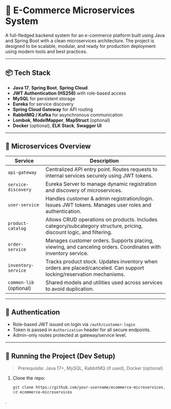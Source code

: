 # 🛒 E-Commerce Microservices System

A full-fledged backend system for an e-commerce platform built using Java and Spring Boot with a clean microservices architecture. The project is designed to be scalable, modular, and ready for production deployment using modern tools and best practices.

---

## 📦 Tech Stack

- **Java 17**, **Spring Boot**, **Spring Cloud**
- **JWT Authentication (HS256)** with role-based access
- **MySQL** for persistent storage
- **Eureka** for service discovery
- **Spring Cloud Gateway** for API routing
- **RabbitMQ / Kafka** for asynchronous communication
- **Lombok**, **ModelMapper**, **MapStruct** (optional)
- **Docker** (optional), **ELK Stack**, **Swagger UI**

---

## 🧱 Microservices Overview

| Service                | Description |
|------------------------|-------------|
| `api-gateway`          | Centralized API entry point. Routes requests to internal services securely using JWT tokens. |
| `service-discovery`    | Eureka Server to manage dynamic registration and discovery of microservices. |
| `user-service`         | Handles customer & admin registration/login. Issues JWT tokens. Manages user roles and authentication. |
| `product-catalog`      | Allows CRUD operations on products. Includes category/subcategory structure, pricing, discount logic, and filtering. |
| `order-service`        | Manages customer orders. Supports placing, viewing, and canceling orders. Coordinates with inventory service. |
| `inventory-service`    | Tracks product stock. Updates inventory when orders are placed/canceled. Can support locking/reservation mechanisms. |
| `common-lib` (optional)| Shared models and utilities used across services to avoid duplication. |

---

## 🔐 Authentication

- Role-based JWT issued on login via `/auth/customer-login`
- Token is passed in `Authorization` header for all secure endpoints.
- Admin-only routes protected at gateway/service level.

---

## 🚀 Running the Project (Dev Setup)

> Prerequisite: Java 17+, MySQL, RabbitMQ (if used), Docker (optional)

1. Clone the repo:
   ```bash
   git clone https://github.com/your-username/ecommerce-microservices.git
   cd ecommerce-microservices
.
